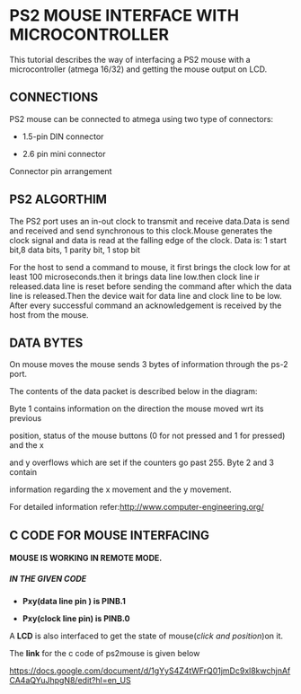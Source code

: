 # PS2 MOUSE INTERFACE WITH MICROCONTROLLER 
This tutorial describes the way of interfacing a PS2 mouse with a microcontroller
(atmega 16/32) and getting the mouse output on LCD.
## CONNECTIONS


PS2 mouse can be connected to atmega using two type of connectors:
- 1.5-pin DIN connector

- 2.6 pin mini connector

Connector pin arrangement


## PS2 ALGORTHIM
The PS2 port uses an in-out clock to transmit and receive data.Data is send and
received and send synchronous to this clock.Mouse generates the clock signal and
data is read at the falling edge of the clock.
Data is: 1 start bit,8 data bits, 1 parity bit, 1 stop bit



For the host to send a command to mouse, it first brings the clock low for at least
100 microseconds.then it brings data line low.then clock line ir released.data line is
reset before sending the command after which the data line is released.Then the
device wait for data line and clock line to be low. After every successful command
an acknowledgement is received by the host from the mouse. 

## DATA BYTES
On mouse moves the mouse sends 3 bytes of information through the ps-2 port.

The contents of the data packet is described below in the diagram: 


Byte 1 contains information on the direction the mouse moved wrt its previous

position, status of the mouse buttons (0 for not pressed and 1 for pressed) and the x

and y overflows which are set if the counters go past 255. Byte 2 and 3 contain

information regarding the x movement and the y movement.

For detailed information refer:http://www.computer-engineering.org/

## C CODE FOR MOUSE INTERFACING
#### MOUSE IS WORKING IN REMOTE MODE.
##### IN THE GIVEN CODE 
- __Pxy(data line pin ) is PINB.1__

- __Pxy(clock line pin) is PINB.0__

A __LCD__ is also interfaced to get the state of mouse(_click and position_)on it.

The __link__ for the c code of ps2mouse is given below

https://docs.google.com/document/d/1gYyS4Z4tWFrQ01jmDc9xl8kwchjnAfCA4aQYuJhpgN8/edit?hl=en_US
